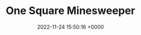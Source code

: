 ---
title: "One Square Minesweeper"
link: "https://onesquareminesweeper.com"
date: "2022-11-24 15:50:16 +0000"
---